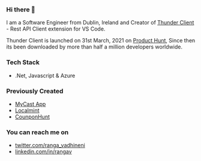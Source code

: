### Hi there 👋

I am a Software Engineer from Dublin, Ireland and Creator of [Thunder Client](https://www.thunderclient.com/) - Rest API Client extension for VS Code. 
 
Thunder Client is launched on 31st March, 2021 on [Product Hunt](https://www.producthunt.com/posts/thunder-client), Since then its been downloaded by more than half a million developers worldwide.

### Tech Stack
* .Net, Javascript & Azure

### Previously Created
* [MyCast App](https://www.mycastpro.com/)
* [Localmint](https://www.localmint.com/)
* [CounponHunt](https://www.producthunt.com/posts/couponhunt)


### You can reach me on
* [twitter.com/ranga_vadhineni](https://twitter.com/ranga_vadhineni)
* [linkedin.com/in/rangav](https://www.linkedin.com/in/rangav/)



<!--
**rangav/rangav** is a ✨ _special_ ✨ repository because its `README.md` (this file) appears on your GitHub profile.

Here are some ideas to get you started:

- 🔭 I’m currently working on ...
- 🌱 I’m currently learning ...
- 👯 I’m looking to collaborate on ...
- 🤔 I’m looking for help with ...
- 💬 Ask me about ...
- 📫 How to reach me: ...
- 😄 Pronouns: ...
- ⚡ Fun fact: ...
-->
